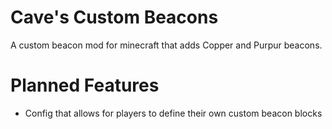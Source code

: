 # Cave's Custom Beacons
A custom beacon mod for minecraft that adds Copper and Purpur beacons.


# Planned Features
* Config that allows for players to define their own custom beacon blocks